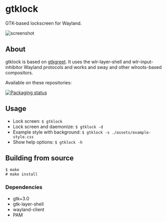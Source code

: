 # gtklock
GTK-based lockscreen for Wayland.

![screenshot](https://user-images.githubusercontent.com/21199271/169087480-af61f915-7ab9-40a7-bf73-85fb2ca8586b.png)
## About
gtklock is based on [gtkgreet](https://git.sr.ht/~kennylevinsen/gtkgreet).
It uses the wlr-layer-shell and wlr-input-inhibitor Wayland protocols
and works and sway and other wlroots-based compositors.

Available on these repositories:

[![Packaging status](https://repology.org/badge/vertical-allrepos/gtklock.svg)](https://repology.org/project/gtklock/versions)
## Usage
- Lock screen: `$ gtklock`
- Lock screen and daemonize: `$ gtklock -d`
- Example style with background: `$ gtklock -s ./assets/example-style.css`
- Show help options: `$ gtklock -h`
## Building from source
```
$ make
# make install
```
### Dependencies
- gtk+3.0
- gtk-layer-shell
- wayland-client
- PAM
